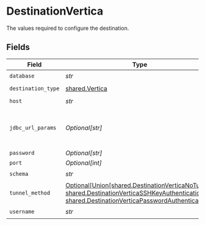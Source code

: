 # DestinationVertica

The values required to configure the destination.


## Fields

| Field                                                                                                                                                                                                          | Type                                                                                                                                                                                                           | Required                                                                                                                                                                                                       | Description                                                                                                                                                                                                    | Example                                                                                                                                                                                                        |
| -------------------------------------------------------------------------------------------------------------------------------------------------------------------------------------------------------------- | -------------------------------------------------------------------------------------------------------------------------------------------------------------------------------------------------------------- | -------------------------------------------------------------------------------------------------------------------------------------------------------------------------------------------------------------- | -------------------------------------------------------------------------------------------------------------------------------------------------------------------------------------------------------------- | -------------------------------------------------------------------------------------------------------------------------------------------------------------------------------------------------------------- |
| `database`                                                                                                                                                                                                     | *str*                                                                                                                                                                                                          | :heavy_check_mark:                                                                                                                                                                                             | Name of the database.                                                                                                                                                                                          |                                                                                                                                                                                                                |
| `destination_type`                                                                                                                                                                                             | [shared.Vertica](../../models/shared/vertica.md)                                                                                                                                                               | :heavy_check_mark:                                                                                                                                                                                             | N/A                                                                                                                                                                                                            |                                                                                                                                                                                                                |
| `host`                                                                                                                                                                                                         | *str*                                                                                                                                                                                                          | :heavy_check_mark:                                                                                                                                                                                             | Hostname of the database.                                                                                                                                                                                      |                                                                                                                                                                                                                |
| `jdbc_url_params`                                                                                                                                                                                              | *Optional[str]*                                                                                                                                                                                                | :heavy_minus_sign:                                                                                                                                                                                             | Additional properties to pass to the JDBC URL string when connecting to the database formatted as 'key=value' pairs separated by the symbol '&'. (example: key1=value1&key2=value2&key3=value3).               |                                                                                                                                                                                                                |
| `password`                                                                                                                                                                                                     | *Optional[str]*                                                                                                                                                                                                | :heavy_minus_sign:                                                                                                                                                                                             | Password associated with the username.                                                                                                                                                                         |                                                                                                                                                                                                                |
| `port`                                                                                                                                                                                                         | *Optional[int]*                                                                                                                                                                                                | :heavy_minus_sign:                                                                                                                                                                                             | Port of the database.                                                                                                                                                                                          | 5433                                                                                                                                                                                                           |
| `schema`                                                                                                                                                                                                       | *str*                                                                                                                                                                                                          | :heavy_check_mark:                                                                                                                                                                                             | Schema for vertica destination                                                                                                                                                                                 |                                                                                                                                                                                                                |
| `tunnel_method`                                                                                                                                                                                                | [Optional[Union[shared.DestinationVerticaNoTunnel, shared.DestinationVerticaSSHKeyAuthentication, shared.DestinationVerticaPasswordAuthentication]]](../../models/shared/destinationverticasshtunnelmethod.md) | :heavy_minus_sign:                                                                                                                                                                                             | Whether to initiate an SSH tunnel before connecting to the database, and if so, which kind of authentication to use.                                                                                           |                                                                                                                                                                                                                |
| `username`                                                                                                                                                                                                     | *str*                                                                                                                                                                                                          | :heavy_check_mark:                                                                                                                                                                                             | Username to use to access the database.                                                                                                                                                                        |                                                                                                                                                                                                                |